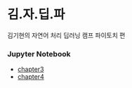 # 김.자.딥.파
김기현의 자연어 처리 딥러닝 캠프 파이토치 편

### Jupyter Notebook

- [chapter3](https://github.com/raki-1203/kimjadeeppy/blob/main/notebook/%EA%B9%80%EC%9E%90%EB%94%A5%ED%8C%8C_chapter3.ipynb)
- [chapter4](https://github.com/raki-1203/kimjadeeppy/blob/main/notebook/%EA%B9%80%EC%9E%90%EB%94%A5%ED%8C%8C_chapter4.ipynb)

